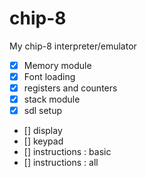 # chip-8
My chip-8 interpreter/emulator

- [x] Memory module
- [x] Font loading
- [x] registers and counters
- [x] stack module
- [x] sdl setup
- [] display
- [] keypad
- [] instructions : basic
- [] instructions : all
